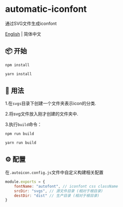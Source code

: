 # automatic-iconfont

通过SVG文件生成iconfont

[English](./README.md) | 简体中文

## 📦 开始

```bash
npm install 
```

```bash
yarn install
```

## 🔨 用法

1.在`svgs`目录下创建一个文件夹表示icon的分类.

2.将svg文件放入刚才创建的文件夹中.

3.执行`build`命令：

```bash
npm run build 
```

```bash
yarn run build
```

## ⚙️ 配置

在`.autoicon.config.js`文件中自定义构建相关配置

```js
module.exports = {
    fontName: "autofont", // iconfont css className
    srcDir: "svgs", // 源文件目录 (相对于根目录)
    destDir: "dist" // 生产目录 (相对于根目录)
}
```